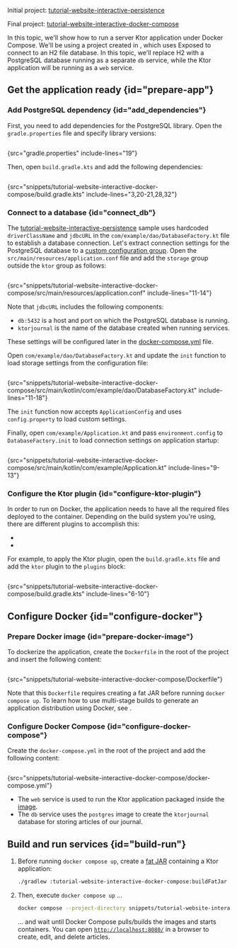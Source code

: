[//]: # (title: Docker Compose)

<show-structure for="chapter" depth="2"/>

<tldr>
<p>
<control>Initial project</control>: <a href="https://github.com/ktorio/ktor-documentation/tree/%ktor_version%/codeSnippets/snippets/tutorial-website-interactive-persistence">tutorial-website-interactive-persistence</a>
</p>
<p>
<control>Final project</control>: <a href="https://github.com/ktorio/ktor-documentation/tree/%ktor_version%/codeSnippets/snippets/tutorial-website-interactive-docker-compose">tutorial-website-interactive-docker-compose</a>
</p>
</tldr>

In this topic, we'll show how to run a server Ktor application under Docker Compose. We'll be using a project created in [](interactive_website_add_persistence.md), which uses Exposed to connect to an H2 file database. In this topic, we'll replace H2 with a PostgreSQL database running as a separate `db` service, while the Ktor application will be running as a `web` service.


## Get the application ready {id="prepare-app"}

### Add PostgreSQL dependency {id="add_dependencies"}

First, you need to add dependencies for the PostgreSQL library. Open the `gradle.properties` file and specify library versions:

```kotlin
```
{src="gradle.properties" include-lines="19"}

Then, open `build.gradle.kts` and add the following dependencies:

```kotlin
```
{src="snippets/tutorial-website-interactive-docker-compose/build.gradle.kts" include-lines="3,20-21,28,32"}

### Connect to a database {id="connect_db"}

The [tutorial-website-interactive-persistence](https://github.com/ktorio/ktor-documentation/tree/%ktor_version%/codeSnippets/snippets/tutorial-website-interactive-persistence) sample uses hardcoded `driverClassName` and `jdbcURL` in the `com/example/dao/DatabaseFactory.kt` file to establish a database connection. Let's extract connection settings for the PostgreSQL database to a [custom configuration group](Configuration-file.topic). Open the `src/main/resources/application.conf` file and add the `storage` group outside the `ktor` group as follows:

```kotlin
```
{src="snippets/tutorial-website-interactive-docker-compose/src/main/resources/application.conf" include-lines="11-14"}

Note that `jdbcURL` includes the following components:
- `db:5432` is a host and port on which the PostgreSQL database is running.
- `ktorjournal` is the name of the database created when running services.

These settings will be configured later in the [docker-compose.yml](#configure-docker) file.

Open `com/example/dao/DatabaseFactory.kt` and update the `init` function to load storage settings from the configuration file:

```kotlin
```
{src="snippets/tutorial-website-interactive-docker-compose/src/main/kotlin/com/example/dao/DatabaseFactory.kt" include-lines="11-18"}

The `init` function now accepts `ApplicationConfig` and uses `config.property` to load custom settings.

Finally, open `com/example/Application.kt` and pass `environment.config` to `DatabaseFactory.init` to load connection settings on application startup:

```kotlin
```
{src="snippets/tutorial-website-interactive-docker-compose/src/main/kotlin/com/example/Application.kt" include-lines="9-13"}

### Configure the Ktor plugin {id="configure-ktor-plugin"}

In order to run on Docker, the application needs to have all the required files deployed to the container. Depending on the build system you're using,
there are different plugins to accomplish this:
- [](fatjar.md)
- [](maven-assembly-plugin.md)

For example, to apply the Ktor plugin, open the `build.gradle.kts` file and add the `ktor` plugin to the `plugins` block:

```kotlin
```
{src="snippets/tutorial-website-interactive-docker-compose/build.gradle.kts" include-lines="6-10"}


## Configure Docker {id="configure-docker"}

### Prepare Docker image {id="prepare-docker-image"}

To dockerize the application, create the `Dockerfile` in the root of the project and insert the following content:

```Docker
```
{src="snippets/tutorial-website-interactive-docker-compose/Dockerfile"}

Note that this `Dockerfile` requires creating a fat JAR before running `docker compose up`. To learn how to use multi-stage builds to generate an application distribution using Docker, see [](docker.md#prepare-docker).

### Configure Docker Compose {id="configure-docker-compose"}

Create the `docker-compose.yml` in the root of the project and add the following content:

```yaml
```
{src="snippets/tutorial-website-interactive-docker-compose/docker-compose.yml"}

- The `web` service is used to run the Ktor application packaged inside the [image](#prepare-docker-image).
- The `db` service uses the `postgres` image to create the `ktorjournal` database for storing articles of our journal.

## Build and run services {id="build-run"}

1. Before running `docker compose up`, create a [fat JAR](#configure-ktor-plugin) containing a Ktor application:
   ```Bash
   ./gradlew :tutorial-website-interactive-docker-compose:buildFatJar
   ```
2. Then, execute `docker compose up` ...
   ```Bash
   docker compose --project-directory snippets/tutorial-website-interactive-docker-compose up
   ```
   ... and wait until Docker Compose pulls/builds the images and starts containers. You can open [`http://localhost:8080/`](http://localhost:8080/) in a browser to create, edit, and delete articles.